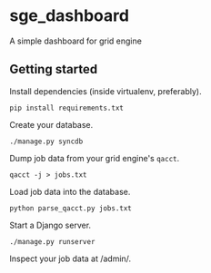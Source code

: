 sge_dashboard
=============

A simple dashboard for grid engine

Getting started
---------------

Install dependencies (inside virtualenv, preferably).

    pip install requirements.txt

Create your database.

    ./manage.py syncdb

Dump job data from your grid engine's ``qacct``.

    qacct -j > jobs.txt

Load job data into the database.

    python parse_qacct.py jobs.txt

Start a Django server.

    ./manage.py runserver

Inspect your job data at /admin/.
